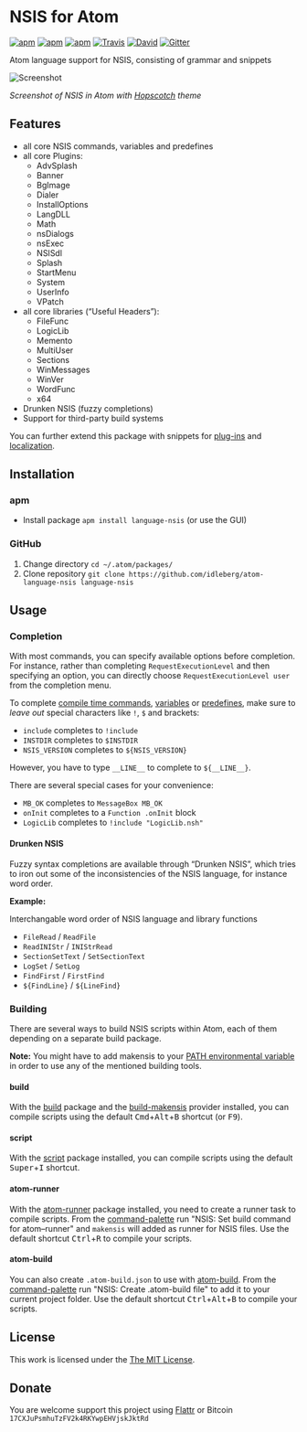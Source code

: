 # NSIS for Atom

[![apm](https://img.shields.io/apm/l/language-nsis.svg?style=flat-square)](https://atom.io/packages/language-nsis)
[![apm](https://img.shields.io/apm/v/language-nsis.svg?style=flat-square)](https://atom.io/packages/language-nsis)
[![apm](https://img.shields.io/apm/dm/language-nsis.svg?style=flat-square)](https://atom.io/packages/language-nsis)
[![Travis](https://img.shields.io/travis/idleberg/atom-language-nsis.svg?style=flat-square)](https://travis-ci.org/idleberg/atom-language-nsis)
[![David](https://img.shields.io/david/dev/idleberg/atom-language-nsis.svg?style=flat-square)](https://david-dm.org/idleberg/atom-language-nsis#info=devDependencies)
[![Gitter](https://img.shields.io/badge/chat-Gitter-ff69b4.svg?style=flat-square)](https://gitter.im/NSIS-Dev/Atom)

Atom language support for NSIS, consisting of grammar and snippets

![Screenshot](https://raw.github.com/idleberg/atom-language-nsis/master/screenshot.gif)

*Screenshot of NSIS in Atom with [Hopscotch](https://atom.io/themes/hopscotch) theme*

## Features

* all core NSIS commands, variables and predefines
* all core Plugins:
    * AdvSplash
    * Banner
    * BgImage
    * Dialer
    * InstallOptions
    * LangDLL
    * Math
    * nsDialogs
    * nsExec
    * NSISdl
    * Splash
    * StartMenu
    * System
    * UserInfo
    * VPatch
* all core libraries (“Useful Headers”):
    * FileFunc
    * LogicLib
    * Memento
    * MultiUser
    * Sections
    * WinMessages
    * WinVer
    * WordFunc
    * x64
* Drunken NSIS (fuzzy completions)
* Support for third-party build systems

You can further extend this package with snippets for [plug-ins](https://atom.io/packages/nsis-plugins) and [localization](https://atom.io/packages/language-nlf).

## Installation

### apm

* Install package `apm install language-nsis` (or use the GUI)

### GitHub

1. Change directory `cd ~/.atom/packages/`
2. Clone repository `git clone https://github.com/idleberg/atom-language-nsis language-nsis`

## Usage

### Completion

With most commands, you can specify available options before completion. For instance, rather than completing `RequestExecutionLevel` and then specifying an option, you can directly choose `RequestExecutionLevel user` from the completion menu.

To complete [compile time commands](http://nsis.sourceforge.net/Docs/Chapter5.html#), [variables](http://nsis.sourceforge.net/Docs/Chapter4.html#varother) or [predefines](http://nsis.sourceforge.net/Docs/Chapter5.html#comppredefines), make sure to *leave out* special characters like `!`, `$` and brackets:

* `include` completes to `!include`
* `INSTDIR` completes to `$INSTDIR`
* `NSIS_VERSION` completes to `${NSIS_VERSION}`

However, you have to type `__LINE__` to complete to `${__LINE__}`.

There are several special cases for your convenience:

* `MB_OK` completes to `MessageBox MB_OK`
* `onInit` completes to a `Function .onInit` block
* `LogicLib` completes to `!include "LogicLib.nsh"`

#### Drunken NSIS

Fuzzy syntax completions are available through “Drunken NSIS”, which tries to iron out some of the inconsistencies of the NSIS language, for instance word order.

**Example:**

Interchangable word order of NSIS language and library functions

* `FileRead` / `ReadFile`
* `ReadINIStr` / `INIStrRead`
* `SectionSetText` / `SetSectionText`
* `LogSet` / `SetLog`
* `FindFirst` / `FirstFind`
* `${FindLine}` / `${LineFind}`

### Building

There are several ways to build NSIS scripts within Atom, each of them depending on a separate build package.

**Note:** You might have to add makensis to your [PATH environmental variable](http://superuser.com/a/284351/195953) in order to use any of the mentioned building tools.

#### build

With the [build](https://atom.io/packages/build) package and the [build-makensis](https://atom.io/packages/build-makensis) provider installed, you can compile scripts using the default <kbd>Cmd</kbd>+<kbd>Alt</kbd>+<kbd>B</kbd> shortcut (or <kbd>F9</kbd>).

#### script

With the [script](https://atom.io/packages/script) package installed, you can compile scripts using the default <kbd>Super</kbd>+<kbd>I</kbd> shortcut.

#### atom-runner

With the [atom-runner](https://atom.io/packages/atom-runner) package installed, you need to create a runner task to compile scripts. From the [command-palette](https://atom.io/docs/latest/getting-started-atom-basics#command-palette) run "NSIS: Set build command for atom–runner" and `makensis` will added as runner for NSIS files. Use the default shortcut <kbd>Ctrl</kbd>+<kbd>R</kbd> to compile your scripts.

#### atom-build

You can also create `.atom-build.json` to use with [atom-build](https://github.com/mirhec/atom-build). From the [command-palette](https://atom.io/docs/latest/getting-started-atom-basics#command-palette) run "NSIS: Create .atom-build file" to add it to your current project folder. Use the default shortcut <kbd>Ctrl</kbd>+<kbd>Alt</kbd>+<kbd>B</kbd> to compile your scripts.

## License

This work is licensed under the [The MIT License](LICENSE.md).

## Donate

You are welcome support this project using [Flattr](https://flattr.com/submit/auto?user_id=idleberg&url=https://github.com/idleberg/atom-language-nsis) or Bitcoin `17CXJuPsmhuTzFV2k4RKYwpEHVjskJktRd`